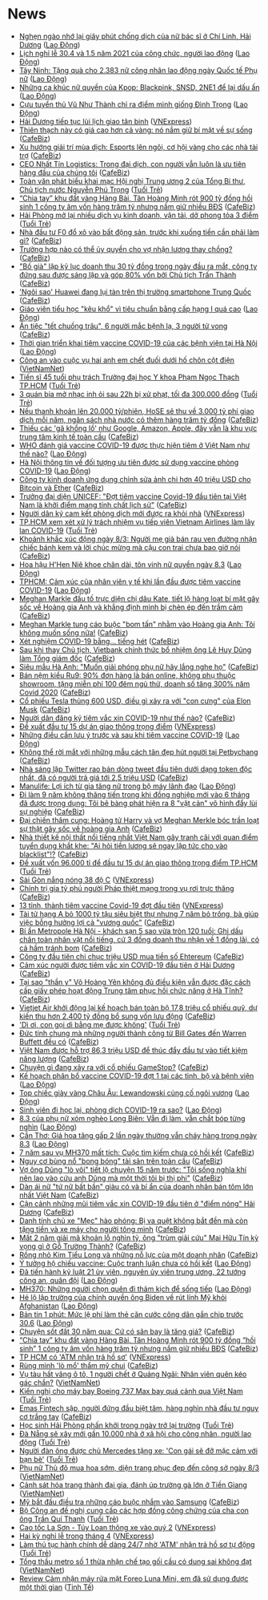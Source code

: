 # News

- [Nghẹn ngào nhớ lại giây phút chống dịch của nữ bác sĩ ở Chí Linh, Hải Dương](https://laodong.vn/xa-hoi/nghen-ngao-nho-lai-giay-phut-chong-dich-cua-nu-bac-si-o-chi-linh-hai-duong-886926.ldo) ([Lao Động](https://laodong.vn))
- [Lịch nghỉ lễ 30.4 và 1.5 năm 2021 của công chức, người lao động](https://laodong.vn/cong-doan/lich-nghi-le-304-va-15-nam-2021-cua-cong-chuc-nguoi-lao-dong-886979.ldo) ([Lao Động](https://laodong.vn))
- [Tây Ninh: Tặng quà cho 2.383 nữ công nhân lao động ngày Quốc tế Phụ nữ](https://laodong.vn/cong-doan/tay-ninh-tang-qua-cho-2383-nu-cong-nhan-lao-dong-ngay-quoc-te-phu-nu-886991.ldo) ([Lao Động](https://laodong.vn))
- [Những ca khúc nữ quyền của Kpop: Blackpink, SNSD, 2NE1 để lại dấu ấn](https://laodong.vn/giai-tri/nhung-ca-khuc-nu-quyen-cua-kpop-blackpink-snsd-2ne1-de-lai-dau-an-886744.ldo) ([Lao Động](https://laodong.vn))
- [Cựu tuyển thủ Vũ Như Thành chỉ ra điểm mình giống Đình Trọng](https://laodong.vn/bong-da/cuu-tuyen-thu-vu-nhu-thanh-chi-ra-diem-minh-giong-dinh-trong-886963.ldo) ([Lao Động](https://laodong.vn))
- [Hải Dương tiếp tục lùi lịch giao tân binh](https://vnexpress.net/hai-duong-tiep-tuc-lui-lich-giao-tan-binh-4245290.html) ([VNExpress](https://vnexpress.net))
- [Thiên thạch này có giá cao hơn cả vàng: nó nắm giữ bí mật về sự sống](https://cafebiz.vn/thien-thach-nay-co-gia-cao-hon-ca-vang-no-nam-giu-bi-mat-ve-su-song-20210308134828993.chn) ([CafeBiz](https://cafebiz.vn))
- [Xu hướng giải trí mùa dịch: Esports lên ngôi, cơ hội vàng cho các nhà tài trợ](https://cafebiz.vn/xu-huong-giai-tri-mua-dich-esports-len-ngoi-co-hoi-vang-cho-cac-nha-tai-tro-20210308164038197.chn) ([CafeBiz](https://cafebiz.vn))
- [CEO Nhất Tín Logistics: Trong đại dịch, con người vẫn luôn là ưu tiên hàng đầu của chúng tôi](https://cafebiz.vn/ceo-nhat-tin-logistics-trong-dai-dich-con-nguoi-van-luon-la-uu-tien-hang-dau-cua-chung-toi-20210308154304427.chn) ([CafeBiz](https://cafebiz.vn))
- [Toàn văn phát biểu khai mạc Hội nghị Trung ương 2 của Tổng Bí thư, Chủ tịch nước Nguyễn Phú Trọng](https://tuoitre.vn/toan-van-phat-bieu-khai-mac-hoi-nghi-trung-uong-2-cua-tong-bi-thu-chu-tich-nuoc-nguyen-phu-trong-20210308170538746.htm) ([Tuổi Trẻ](https://tuoitre.vn))
- [“Chia tay” khu đất vàng Hàng Bài, Tân Hoàng Minh rót 900 tỷ đồng hồi sinh 1 công ty âm vốn hàng trăm tỷ nhưng nắm giữ nhiều BĐS](https://cafebiz.vn/chia-tay-khu-dat-vang-hang-bai-tan-hoang-minh-rot-900-ty-dong-hoi-sinh-1-cong-ty-am-von-hang-tram-ty-nhung-nam-giu-nhieu-bds-2021030817122314.chn) ([CafeBiz](https://cafebiz.vn))
- [Hải Phòng mở lại nhiều dịch vụ kinh doanh, vận tải, dở phong tỏa 3 điểm](https://tuoitre.vn/hai-phong-mo-lai-nhieu-dich-vu-kinh-doanh-van-tai-do-phong-toa-3-diem-20210308163248198.htm) ([Tuổi Trẻ](https://tuoitre.vn))
- [Nhà đầu tư F0 đổ xô vào bất động sản, trước khi xuống tiền cần phải làm gì?](https://cafebiz.vn/nha-dau-tu-f0-do-xo-vao-bat-dong-san-truoc-khi-xuong-tien-can-phai-lam-gi-20210308170321316.chn) ([CafeBiz](https://cafebiz.vn))
- [Trường hợp nào có thể ủy quyền cho vợ nhận lương thay chồng?](https://cafebiz.vn/truong-hop-nao-co-the-uy-quyen-cho-vo-nhan-luong-thay-chong-20210308170216052.chn) ([CafeBiz](https://cafebiz.vn))
- ["Bố già" lập kỷ lục doanh thu 30 tỷ đồng trong ngày đầu ra mắt, công ty đứng sau được sáng lập và góp 80% vốn bởi Chủ tịch Trấn Thành](https://cafebiz.vn/bo-gia-lap-ky-luc-doanh-thu-30-ty-dong-trong-ngay-dau-ra-mat-cong-ty-dung-sau-duoc-sang-lap-va-gop-80-von-boi-chu-tich-tran-thanh-20210308170040002.chn) ([CafeBiz](https://cafebiz.vn))
- ['Ngôi sao' Huawei đang lụi tàn trên thị trường smartphone Trung Quốc](https://cafebiz.vn/ngoi-sao-huawei-dang-lui-tan-tren-thi-truong-smartphone-trung-quoc-20210308161142015.chn) ([CafeBiz](https://cafebiz.vn))
- [Giáo viên tiểu học &quot;kêu khổ&quot; vì tiêu chuẩn bằng cấp hạng I quá cao](https://laodong.vn/ban-doc/giao-vien-tieu-hoc-keu-kho-vi-tieu-chuan-bang-cap-hang-i-qua-cao-886969.ldo) ([Lao Động](https://laodong.vn))
- [Ăn tiệc "tết chuồng trâu", 6 người mắc bệnh lạ, 3 người tử vong](https://cafebiz.vn/an-tiec-tet-chuong-trau-6-nguoi-mac-benh-la-3-nguoi-tu-vong-20210308164236558.chn) ([CafeBiz](https://cafebiz.vn))
- [Thời gian triển khai tiêm vaccine COVID-19 của các bệnh viện tại Hà Nội](https://laodong.vn/xa-hoi/thoi-gian-trien-khai-tiem-vaccine-covid-19-cua-cac-benh-vien-tai-ha-noi-886954.ldo) ([Lao Động](https://laodong.vn))
- [Công an vào cuộc vụ hai anh em chết đuối dưới hố chôn cột điện](http://vietnamnet.vn/vn/thoi-su/cong-an-vao-cuoc-vu-hai-anh-em-chet-duoi-duoi-ho-chon-cot-dien-718073.html) ([VietNamNet](https://vietnamnet.vn))
- [Tiến sĩ 45 tuổi phụ trách Trường đại học Y khoa Phạm Ngọc Thạch TP.HCM](https://tuoitre.vn/tien-si-45-tuoi-phu-trach-truong-dai-hoc-y-khoa-pham-ngoc-thach-tp-hcm-202103081626535.htm) ([Tuổi Trẻ](https://tuoitre.vn))
- [3 quán bia mở nhạc inh ỏi sau 22h bị xử phạt, tối đa 300.000 đồng](https://tuoitre.vn/3-quan-bia-mo-nhac-inh-oi-sau-22h-bi-xu-phat-toi-da-300-000-dong-20210308162122842.htm) ([Tuổi Trẻ](https://tuoitre.vn))
- [Nếu thanh khoản lên 20.000 tỷ/phiên, HoSE sẽ thu về 3.000 tỷ phí giao dịch mỗi năm, ngân sách nhà nước có thêm hàng trăm tỷ đồng](https://cafebiz.vn/neu-thanh-khoan-len-20000-ty-phien-hose-se-thu-ve-3000-ty-phi-giao-dich-moi-nam-ngan-sach-nha-nuoc-co-them-hang-tram-ty-dong-20210308163402761.chn) ([CafeBiz](https://cafebiz.vn))
- [Thiếu các 'gã khổng lồ' như Google, Amazon, Apple, đây vẫn là khu vực trung tâm kinh tế toàn cầu](https://cafebiz.vn/thieu-cac-ga-khong-lo-nhu-google-amazon-apple-day-van-la-khu-vuc-trung-tam-kinh-te-toan-cau-20210308160856981.chn) ([CafeBiz](https://cafebiz.vn))
- [WHO đánh giá vaccine COVID-19 được thực hiện tiêm ở Việt Nam như thế nào?](https://laodong.vn/video/who-danh-gia-vaccine-covid-19-duoc-thuc-hien-tiem-o-viet-nam-nhu-the-nao-886898.ldo) ([Lao Động](https://laodong.vn))
- [Hà Nội thông tin về đối tượng ưu tiên được sử dụng vaccine phòng COVID-19](https://laodong.vn/xa-hoi/ha-noi-thong-tin-ve-doi-tuong-uu-tien-duoc-su-dung-vaccine-phong-covid-19-886935.ldo) ([Lao Động](https://laodong.vn))
- [Công ty kinh doanh ứng dụng chỉnh sửa ảnh chi hơn 40 triệu USD cho Bitcoin và Ether](https://cafebiz.vn/cong-ty-kinh-doanh-ung-dung-chinh-sua-anh-chi-hon-40-trieu-usd-cho-bitcoin-va-ether-20210308160304273.chn) ([CafeBiz](https://cafebiz.vn))
- [Trưởng đại diện UNICEF: "Đợt tiêm vaccine Covid-19 đầu tiên tại Việt Nam là khởi điểm mang tính chất lịch sử"](https://cafebiz.vn/truong-dai-dien-unicef-dot-tiem-vaccine-covid-19-dau-tien-tai-viet-nam-la-khoi-diem-mang-tinh-chat-lich-su-20210308161047403.chn) ([CafeBiz](https://cafebiz.vn))
- [Người dân ký cam kết phòng dịch mới được ra khỏi nhà](https://vnexpress.net/nguoi-dan-ky-cam-ket-phong-dich-moi-duoc-ra-khoi-nha-4245202.html) ([VNExpress](https://vnexpress.net))
- [TP.HCM xem xét xử lý trách nhiệm vụ tiếp viên Vietnam Airlines làm lây lan COVID-19](https://tuoitre.vn/tp-hcm-xem-xet-xu-ly-trach-nhiem-vu-tiep-vien-vietnam-airlines-lam-lay-lan-covid-19-20210308155351922.htm) ([Tuổi Trẻ](https://tuoitre.vn))
- [Khoảnh khắc xúc động ngày 8/3: Người mẹ già bán rau ven đường nhận chiếc bánh kem và lời chúc mừng mà cậu con trai chưa bao giờ nói](https://cafebiz.vn/khoanh-khac-xuc-dong-ngay-8-3-nguoi-me-gia-ban-rau-ven-duong-nhan-chiec-banh-kem-va-loi-chuc-mung-ma-cau-con-trai-chua-bao-gio-noi-20210308160023204.chn) ([CafeBiz](https://cafebiz.vn))
- [Hoa hậu H'Hen Niê khoe chân dài, tôn vinh nữ quyền ngày 8.3](https://laodong.vn/photo/hoa-hau-hhen-nie-khoe-chan-dai-ton-vinh-nu-quyen-ngay-83-886899.ldo) ([Lao Động](https://laodong.vn))
- [TPHCM: Cảm xúc của nhân viên y tế khi lần đầu được tiêm vaccine COVID-19](https://laodong.vn/video/tphcm-cam-xuc-cua-nhan-vien-y-te-khi-lan-dau-duoc-tiem-vaccine-covid-19-886922.ldo) ([Lao Động](https://laodong.vn))
- [Meghan Markle đấu tố trực diện chị dâu Kate, tiết lộ hàng loạt bí mật gây sốc về Hoàng gia Anh và khẳng định mình bị chèn ép đến trầm cảm](https://cafebiz.vn/meghan-markle-dau-to-truc-dien-chi-dau-kate-tiet-lo-hang-loat-bi-mat-gay-soc-ve-hoang-gia-anh-va-khang-dinh-minh-bi-chen-ep-den-tram-cam-2021030815532748.chn) ([CafeBiz](https://cafebiz.vn))
- [Meghan Markle tung cáo buộc "bom tấn" nhằm vào Hoàng gia Anh: Tôi không muốn sống nữa!](https://cafebiz.vn/meghan-markle-tung-cao-buoc-bom-tan-nham-vao-hoang-gia-anh-toi-khong-muon-song-nua-20210308155120193.chn) ([CafeBiz](https://cafebiz.vn))
- [Xét nghiệm COVID-19 bằng... tiếng hét](https://cafebiz.vn/xet-nghiem-covid-19-bang-tieng-het-20210308155034553.chn) ([CafeBiz](https://cafebiz.vn))
- [Sau khi thay Chủ tịch, Vietbank chính thức bổ nhiệm ông Lê Huy Dũng làm Tổng giám đốc](https://cafebiz.vn/sau-khi-thay-chu-tich-vietbank-co-tong-giam-doc-moi-20210308154903425.chn) ([CafeBiz](https://cafebiz.vn))
- [Siêu mẫu Hà Anh: "Muốn giải phóng phụ nữ hãy lắng nghe họ"](https://cafebiz.vn/sieu-mau-ha-anh-muon-giai-phong-phu-nu-hay-lang-nghe-ho-20210308150048633.chn) ([CafeBiz](https://cafebiz.vn))
- [Bán nệm kiểu Ru9: 90% đơn hàng là bán online, không phụ thuộc showroom, tặng miễn phí 100 đêm ngủ thử, doanh số tăng 300% năm Covid 2020](https://cafebiz.vn/ban-nem-kieu-ru9-90-don-hang-la-ban-online-khong-phu-thuoc-showroom-tang-mien-phi-100-dem-ngu-thu-doanh-so-tang-300-nam-covid-2020-2021030815145339.chn) ([CafeBiz](https://cafebiz.vn))
- [Cổ phiếu Tesla thủng 600 USD, điều gì xảy ra với "con cưng" của Elon Musk](https://cafebiz.vn/co-phieu-tesla-thung-600-usd-dieu-gi-xay-ra-voi-con-cung-cua-elon-musk-20210308153339081.chn) ([CafeBiz](https://cafebiz.vn))
- [Người dân đăng ký tiêm vắc xin COVID-19 như thế nào?](https://cafebiz.vn/nguoi-dan-dang-ky-tiem-vac-xin-covid-19-nhu-the-nao-20210308153537286.chn) ([CafeBiz](https://cafebiz.vn))
- [Đề xuất đầu tư 15 dự án giao thông trọng điểm](https://vnexpress.net/de-xuat-dau-tu-15-du-an-giao-thong-trong-diem-4245209.html) ([VNExpress](https://vnexpress.net))
- [Những điều cần lưu ý trước và sau khi tiêm vaccine COVID-19](https://laodong.vn/infographic/nhung-dieu-can-luu-y-truoc-va-sau-khi-tiem-vaccine-covid-19-886903.ldo) ([Lao Động](https://laodong.vn))
- [Không thể rời mắt với những mẫu cách tân đẹp hút người tại Petbychang](https://cafebiz.vn/khong-the-roi-mat-voi-nhung-mau-cach-tan-dep-hut-nguoi-tai-petbychang-20210308151918351.chn) ([CafeBiz](https://cafebiz.vn))
- [Nhà sáng lập Twitter rao bán dòng tweet đầu tiên dưới dạng token độc nhất, đã có người trả giá tới 2,5 triệu USD](https://cafebiz.vn/nha-sang-lap-twitter-rao-ban-dong-tweet-dau-tien-duoi-dang-token-doc-nhat-da-co-nguoi-tra-gia-toi-25-trieu-usd-20210308134552278.chn) ([CafeBiz](https://cafebiz.vn))
- [Manulife: Lợi ích từ gia tăng nữ trong bộ máy lãnh đạo](https://laodong.vn/thong-tin-doanh-nghiep/manulife-loi-ich-tu-gia-tang-nu-trong-bo-may-lanh-dao-886141.ldo) ([Lao Động](https://laodong.vn))
- [Đi làm 9 năm không thăng tiến trong khi đồng nghiệp mới vào 6 tháng đã được trọng dụng: Tôi bẽ bàng phát hiện ra 8 "vật cản" vô hình đẩy lùi sự nghiệp](https://cafebiz.vn/di-lam-9-nam-khong-thang-tien-trong-khi-dong-nghiep-moi-vao-6-thang-da-duoc-trong-dung-toi-be-bang-phat-hien-ra-8-vat-can-vo-hinh-day-lui-su-nghiep-20210308152838935.chn) ([CafeBiz](https://cafebiz.vn))
- [Đại chiến thâm cung: Hoàng tử Harry và vợ Meghan Merkle bóc trần loạt sự thật gây sốc về hoàng gia Anh](https://cafebiz.vn/dai-chien-tham-cung-hoang-tu-harry-va-vo-meghan-merkle-boc-tran-loat-su-that-gay-soc-ve-hoang-gia-anh-20210308150346691.chn) ([CafeBiz](https://cafebiz.vn))
- [Nhà thiết kế nội thất nổi tiếng nhất Việt Nam gây tranh cãi với quan điểm tuyển dụng khắt khe: "Ai hỏi tiền lương sẽ ngay lập tức cho vào blacklist"!?](https://cafebiz.vn/nha-thiet-ke-noi-that-noi-tieng-nhat-viet-nam-gay-tranh-cai-voi-quan-diem-tuyen-dung-khat-khe-ai-hoi-tien-luong-se-ngay-lap-tuc-cho-vao-blacklist-20210308151313727.chn) ([CafeBiz](https://cafebiz.vn))
- [Đề xuất vốn 96.000 tỉ để đầu tư 15 dự án giao thông trọng điểm TP.HCM](https://tuoitre.vn/de-xuat-von-96-ngan-ti-de-dau-tu-15-du-an-giao-thong-trong-diem-tp-hcm-20210308125543173.htm) ([Tuổi Trẻ](https://tuoitre.vn))
- [Sài Gòn nắng nóng 38 độ C](https://vnexpress.net/sai-gon-nang-nong-38-do-c-4245110.html) ([VNExpress](https://vnexpress.net))
- [Chính trị gia tỷ phú người Pháp thiệt mạng trong vụ rơi trực thăng](https://cafebiz.vn/chinh-tri-gia-ty-phu-nguoi-phap-thiet-mang-trong-vu-roi-truc-thang-20210308135808595.chn) ([CafeBiz](https://cafebiz.vn))
- [13 tỉnh, thành tiêm vaccine Covid-19 đợt đầu tiên](https://vnexpress.net/13-tinh-thanh-tiem-vaccine-covid-19-dot-dau-tien-4245215.html) ([VNExpress](https://vnexpress.net))
- [Tài tử hạng A bỏ 1000 tỷ tậu siêu biệt thự nhưng 7 năm bỏ trống, bà giúp việc bỗng hưởng lợi cả "vương quốc"](https://cafebiz.vn/tai-tu-hang-a-bo-1000-ty-tau-sieu-biet-thu-nhung-7-nam-bo-trong-ba-giup-viec-bong-huong-loi-ca-vuong-quoc-20210308145628516.chn) ([CafeBiz](https://cafebiz.vn))
- [Bí ẩn Metropole Hà Nội - khách sạn 5 sao vừa tròn 120 tuổi: Ghi dấu chân toàn nhân vật nổi tiếng, cứ 3 đồng doanh thu nhận về 1 đồng lãi, có cả hầm tránh bom](https://cafebiz.vn/bi-an-metropole-ha-noi-khach-san-5-sao-vua-tron-120-tuoi-ghi-dau-chan-toan-nhan-vat-noi-tieng-cu-3-dong-doanh-thu-nhan-ve-1-dong-lai-co-ca-ham-tranh-bom-20210308095235303.chn) ([CafeBiz](https://cafebiz.vn))
- [Công ty đầu tiên chi chục triệu USD mua tiền số Ehtereum](https://cafebiz.vn/cong-ty-dau-tien-chi-chuc-trieu-usd-mua-tien-so-ehtereum-20210308144520368.chn) ([CafeBiz](https://cafebiz.vn))
- [Cảm xúc người được tiêm vắc xin COVID-19 đầu tiên ở Hải Dương](https://cafebiz.vn/cam-xuc-nguoi-duoc-tiem-vac-xin-covid-19-dau-tien-o-hai-duong-20210308143550917.chn) ([CafeBiz](https://cafebiz.vn))
- [Tại sao "thần y" Võ Hoàng Yên không đủ điều kiện vẫn được đặc cách cấp giấy phép hoạt động Trung tâm phục hồi chức năng ở Hà Tĩnh?](https://cafebiz.vn/tai-sao-than-y-vo-hoang-yen-khong-du-dieu-kien-van-duoc-dac-cach-cap-giay-phep-hoat-dong-trung-tam-phuc-hoi-chuc-nang-o-ha-tinh-20210308143037192.chn) ([CafeBiz](https://cafebiz.vn))
- [Vietjet Air khởi động lại kế hoạch bán toàn bộ 17,8 triệu cổ phiếu quỹ, dự kiến thu hơn 2.400 tỷ đồng bổ sung vốn lưu động](https://cafebiz.vn/vietjet-air-khoi-dong-lai-ke-hoach-ban-toan-bo-178-trieu-co-phieu-quy-du-kien-thu-hon-2400-ty-dong-bo-sung-von-luu-dong-2021030814244655.chn) ([CafeBiz](https://cafebiz.vn))
- ['Dì ơi, con gọi dì bằng mẹ được không'](https://tuoitre.vn/di-oi-con-goi-di-bang-me-duoc-khong-20210308010833428.htm) ([Tuổi Trẻ](https://tuoitre.vn))
- [Đức tính chung mà những người thành công từ Bill Gates đến Warren Buffett đều có](https://cafebiz.vn/duc-tinh-chung-ma-nhung-nguoi-thanh-cong-tu-bill-gates-den-warren-buffett-deu-co-20210308142335381.chn) ([CafeBiz](https://cafebiz.vn))
- [Việt Nam được hỗ trợ 86,3 triệu USD để thúc đẩy đầu tư vào tiết kiệm năng lượng](https://cafebiz.vn/viet-nam-duoc-ho-tro-863-trieu-usd-de-thuc-day-dau-tu-vao-tiet-kiem-nang-luong-2021030813485737.chn) ([CafeBiz](https://cafebiz.vn))
- [Chuyện gì đang xảy ra với cổ phiếu GameStop?](https://cafebiz.vn/chuyen-gi-dang-xay-ra-voi-co-phieu-gamestop-20210308134005574.chn) ([CafeBiz](https://cafebiz.vn))
- [Kế hoạch phân bổ vaccine COVID-19 đợt 1 tại các tỉnh, bộ và bệnh viện](https://laodong.vn/infographic/ke-hoach-phan-bo-vaccine-covid-19-dot-1-tai-cac-tinh-bo-va-benh-vien-886857.ldo) ([Lao Động](https://laodong.vn))
- [Top chiếc giày vàng Châu Âu: Lewandowski củng cố ngôi vương](https://laodong.vn/infographic/top-chiec-giay-vang-chau-au-lewandowski-cung-co-ngoi-vuong-886892.ldo) ([Lao Động](https://laodong.vn))
- [Sinh viên đi học lại, phòng dịch COVID-19 ra sao?](https://laodong.vn/video/sinh-vien-di-hoc-lai-phong-dich-covid-19-ra-sao-885460.ldo) ([Lao Động](https://laodong.vn))
- [8.3 của phụ nữ xóm nghèo Long Biên: Vẫn đi làm, vẫn chắt bóp từng nghìn](https://laodong.vn/photo/83-cua-phu-nu-xom-ngheo-long-bien-van-di-lam-van-chat-bop-tung-nghin-886706.ldo) ([Lao Động](https://laodong.vn))
- [Cần Thơ: Giá hoa tăng gấp 2 lần ngày thường vẫn cháy hàng trong ngày 8.3](https://laodong.vn/photo/can-tho-gia-hoa-tang-gap-2-lan-ngay-thuong-van-chay-hang-trong-ngay-83-886717.ldo) ([Lao Động](https://laodong.vn))
- [7 năm sau vụ MH370 mất tích: Cuộc tìm kiếm chưa có hồi kết](https://cafebiz.vn/7-nam-sau-vu-mh370-mat-tich-cuoc-tim-kiem-chua-co-hoi-ket-20210308135246919.chn) ([CafeBiz](https://cafebiz.vn))
- [Nguy cơ bùng nổ "bong bóng" tài sản trên toàn cầu](https://cafebiz.vn/nguy-co-bung-no-bong-bong-tai-san-tren-toan-cau-20210308134332667.chn) ([CafeBiz](https://cafebiz.vn))
- [Vợ ông Dũng "lò vôi" tiết lộ chuyện 15 năm trước: "Tôi sống nghĩa khí nên lao vào cứu anh Dũng mà một thời tôi bị thị phi"](https://cafebiz.vn/vo-ong-dung-lo-voi-tiet-lo-chuyen-15-nam-truoc-toi-song-nghia-khi-nen-lao-vao-cuu-anh-dung-ma-mot-thoi-toi-bi-thi-phi-20210308134841052.chn) ([CafeBiz](https://cafebiz.vn))
- [Dàn ái nữ "tứ nữ bất bần" giàu có và bí ẩn của doanh nhân bán tôm lớn nhất Việt Nam](https://cafebiz.vn/dan-ai-nu-tu-nu-bat-ban-giau-co-va-bi-an-nha-vua-tom-minh-phu-20210308134839064.chn) ([CafeBiz](https://cafebiz.vn))
- [Cận cảnh những mũi tiêm vắc xin COVID-19 đầu tiên ở "điểm nóng" Hải Dương](https://cafebiz.vn/can-canh-nhung-mui-tiem-vac-xin-covid-19-dau-tien-o-diem-nong-hai-duong-20210308134405056.chn) ([CafeBiz](https://cafebiz.vn))
- [Danh tính chủ xe "Mẹc" hào phóng: Bị va quệt không bắt đền mà còn tặng tiền và xe máy cho người tông mình](https://cafebiz.vn/danh-tinh-chu-xe-mec-hao-phong-bi-va-quet-khong-bat-den-ma-con-tang-tien-va-xe-may-cho-nguoi-tong-minh-20210308114212936.chn) ([CafeBiz](https://cafebiz.vn))
- [Mất 2 năm giải mã khoản lỗ nghìn tỷ, ông "trùm giải cứu" Mai Hữu Tín kỳ vọng gì ở Gỗ Trường Thành?](https://cafebiz.vn/mat-2-nam-giai-ma-khoan-lo-nghin-ty-ong-trum-giai-cuu-mai-huu-tin-ky-vong-gi-o-go-truong-thanh-20210308134156692.chn) ([CafeBiz](https://cafebiz.vn))
- [Rồng nhỏ Kim Tiểu Long và những nỗ lực của một doanh nhân](https://cafebiz.vn/rong-nho-kim-tieu-long-va-nhung-no-luc-cua-mot-doanh-nhan-20210308121325422.chn) ([CafeBiz](https://cafebiz.vn))
- [Ý tưởng hộ chiếu vaccine: Cuộc tranh luận chưa có hồi kết](https://laodong.vn/the-gioi/y-tuong-ho-chieu-vaccine-cuoc-tranh-luan-chua-co-hoi-ket-886681.ldo) ([Lao Động](https://laodong.vn))
- [Đã tiến hành kỷ luật 21 ủy viên, nguyên ủy viên trung ương, 22 tướng công an, quân đội](https://laodong.vn/thoi-su/da-tien-hanh-ky-luat-21-uy-vien-nguyen-uy-vien-trung-uong-22-tuong-cong-an-quan-doi-886869.ldo) ([Lao Động](https://laodong.vn))
- [MH370: Những người chọn quên đi thảm kịch để sống tiếp](https://laodong.vn/the-gioi/mh370-nhung-nguoi-chon-quen-di-tham-kich-de-song-tiep-886861.ldo) ([Lao Động](https://laodong.vn))
- [Hé lộ lập trường của chính quyền ông Biden về rút lính Mỹ khỏi Afghanistan](https://laodong.vn/the-gioi/he-lo-lap-truong-cua-chinh-quyen-ong-biden-ve-rut-linh-my-khoi-afghanistan-886876.ldo) ([Lao Động](https://laodong.vn))
- [Bản tin 1 phút: Mức lệ phí làm thẻ căn cước công dân gắn chip trước 30.6](https://laodong.vn/video/ban-tin-1-phut-muc-le-phi-lam-the-can-cuoc-cong-dan-gan-chip-truoc-306-886863.ldo) ([Lao Động](https://laodong.vn))
- [Chuyện sốt đất 30 năm qua: Cứ có sân bay là tăng giá?](https://cafebiz.vn/chuyen-sot-dat-30-nam-qua-cu-co-san-bay-la-tang-gia-20210308103538459.chn) ([CafeBiz](https://cafebiz.vn))
- [“Chia tay” khu đất vàng Hàng Bài, Tân Hoàng Minh rót 900 tỷ đồng “hồi sinh” 1 công ty âm vốn hàng trăm tỷ nhưng nắm giữ nhiều BĐS](https://cafebiz.vn/chia-tay-khu-dat-vang-hang-bai-tan-hoang-minh-rot-900-ty-dong-hoi-sinh-1-cong-ty-am-von-hang-tram-ty-nhung-nam-giu-nhieu-bds-20210308122140105.chn) ([CafeBiz](https://cafebiz.vn))
- [TP HCM có 'ATM nhận trả hồ sơ'](https://vnexpress.net/tp-hcm-co-atm-nhan-tra-ho-so-4245106.html) ([VNExpress](https://vnexpress.net))
- [Rùng mình 'lò mổ' thẩm mỹ chui](https://cafebiz.vn/rung-minh-lo-mo-tham-my-chui-20210308114439228.chn) ([CafeBiz](https://cafebiz.vn))
- [Vụ tàu hất văng ô tô, 1 người chết ở Quảng Ngãi: Nhân viên quên kéo gác chắn?](http://vietnamnet.vn/vn/thoi-su/an-toan-giao-thong/vu-tau-hat-vang-o-to-1-nguoi-chet-o-quang-ngai-nhan-vien-quen-keo-gac-chan-718006.html) ([VietNamNet](https://vietnamnet.vn))
- [Kiến nghị cho máy bay Boeing 737 Max bay quá cảnh qua Việt Nam](https://tuoitre.vn/kien-nghi-cho-may-bay-boeing-737-max-bay-qua-canh-qua-viet-nam-20210308110101255.htm) ([Tuổi Trẻ](https://tuoitre.vn))
- [Emas Fintech sập, người đứng đầu biệt tăm, hàng nghìn nhà đầu tư nguy cơ trắng tay](https://cafebiz.vn/emas-fintech-sap-nguoi-dung-dau-biet-tam-hang-nghin-nha-dau-tu-nguy-co-trang-tay-20210308114223441.chn) ([CafeBiz](https://cafebiz.vn))
- [Học sinh Hải Phòng phấn khởi trong ngày trở lại trường](https://tuoitre.vn/hoc-sinh-hai-phong-phan-khoi-trong-ngay-tro-lai-truong-20210308113006886.htm) ([Tuổi Trẻ](https://tuoitre.vn))
- [Đà Nẵng sẽ xây mới gần 10.000 nhà ở xã hội cho công nhân, người lao động](https://tuoitre.vn/da-nang-se-xay-moi-gan-10000-nha-o-xa-hoi-cho-cong-nhan-nguoi-lao-dong-20210308105646879.htm) ([Tuổi Trẻ](https://tuoitre.vn))
- [Người đàn ông được chủ Mercedes tặng xe: 'Con gái sẽ đỡ mặc cảm với bạn bè'](https://tuoitre.vn/nguoi-dan-ong-duoc-chu-mercedes-tang-xe-con-gai-se-do-mac-cam-voi-ban-be-20210308105712821.htm) ([Tuổi Trẻ](https://tuoitre.vn))
- [Phụ nữ Thủ đô mua hoa sớm, diện trang phục đẹp đến công sở ngày 8/3](http://vietnamnet.vn/vn/thoi-su/phu-nu-thu-do-mua-hoa-som-dien-trang-phuc-dep-den-cong-so-ngay-8-3-717999.html) ([VietNamNet](https://vietnamnet.vn))
- [Cảnh sát hóa trang thành đại gia, đánh úp trường gà lớn ở Tiền Giang](http://vietnamnet.vn/vn/thoi-su/canh-sat-hoa-trang-thanh-dai-gia-danh-up-truong-ga-lon-o-tien-giang-717998.html) ([VietNamNet](https://vietnamnet.vn))
- [Mỹ bắt đầu điều tra những cáo buộc nhắm vào Samsung](https://cafebiz.vn/my-bat-dau-dieu-tra-nhung-cao-buoc-nham-vao-samsung-20210308102741597.chn) ([CafeBiz](https://cafebiz.vn))
- [Bộ Công an đề nghị cung cấp các hợp đồng công chứng của cha con ông Trần Quí Thanh](https://tuoitre.vn/bo-cong-an-de-nghi-cung-cap-cac-hop-dong-cong-chung-cua-cha-con-ong-tran-qui-thanh-20210306170948596.htm) ([Tuổi Trẻ](https://tuoitre.vn))
- [Cao tốc La Sơn - Túy Loan thông xe vào quý 2](https://vnexpress.net/cao-toc-la-son-tuy-loan-thong-xe-vao-quy-2-4245008.html) ([VNExpress](https://vnexpress.net))
- [Hai kỳ nghỉ lễ trong tháng 4](https://vnexpress.net/hai-ky-nghi-le-trong-thang-4-4245029.html) ([VNExpress](https://vnexpress.net))
- [Làm thủ tục hành chính dễ dàng 24/7 nhờ 'ATM' nhận trả hồ sơ tự động](https://tuoitre.vn/lam-thu-tuc-hanh-chinh-de-dang-24-7-nho-atm-nhan-tra-ho-so-tu-dong-20210308103742673.htm) ([Tuổi Trẻ](https://tuoitre.vn))
- [Tổng thầu metro số 1 thừa nhận chế tạo gối cầu có dung sai không đạt](http://vietnamnet.vn/vn/thoi-su/an-toan-giao-thong/tong-thau-metro-so-1-thua-nhan-che-tao-goi-cau-co-dung-sai-khong-dat-717977.html) ([VietNamNet](https://vietnamnet.vn))
- [Review Cảm nhận máy rửa mặt Foreo Luna Mini, em đã sử dụng được một thời gian](https://tinhte.vn/thread/review-cam-nhan-may-rua-mat-foreo-luna-mini-em-da-su-dung-duoc-mot-thoi-gian.3289130/) ([Tinh Tế](https://tinhte.vn))
